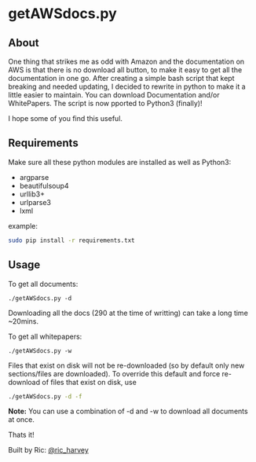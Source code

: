 # getAWSdocs.py

## About

One thing that strikes me as odd with Amazon and the documentation on AWS is that there is no download all button, to make it easy to get all the documentation in one go. After creating a simple bash script that kept breaking and needed updating, I decided to rewrite in python to make it a little easier to maintain. You can download Documentation and/or WhitePapers. The script is now pported to Python3 (finally)!

I hope some of you find this useful.

## Requirements

Make sure all these python modules are installed as well as Python3:

 - argparse
 - beautifulsoup4
 - urllib3+
 - urlparse3
 - lxml

example:

```bash
sudo pip install -r requirements.txt
```

## Usage

To get all documents:

```
./getAWSdocs.py -d
```

Downloading all the docs (290 at the time of writting) can take a long time ~20mins.

To get all whitepapers:

```
./getAWSdocs.py -w
```

Files that exist on disk will not be re-downloaded (so by default only new sections/files are downloaded). To override this default and force re-download of files that exist on disk, use

```bash
./getAWSdocs.py -d -f
```

__Note:__ You can use a combination of -d and -w to download all documents at once.

Thats it!

Built by Ric: [@ric_harvey](https://twitter.com/ric_harvey)
